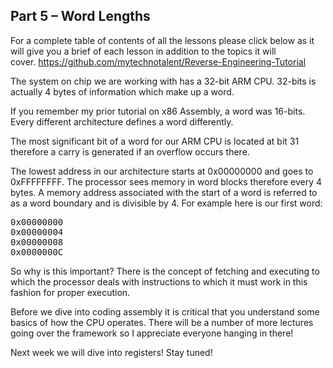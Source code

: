 ## Part 5 – Word Lengths

For a complete table of contents of all the lessons please click below as it will give you a brief of each lesson in addition to the topics it will cover.&nbsp;https://github.com/mytechnotalent/Reverse-Engineering-Tutorial

The system on chip we are working with has a 32-bit ARM CPU. 32-bits is actually 4 bytes of information which make up a word.

If you remember my prior tutorial on x86 Assembly, a word was 16-bits. Every different architecture defines a word differently.

The most significant bit of a word for our ARM CPU is located at bit 31 therefore a carry is generated if an overflow occurs there.

The lowest address in our architecture starts at 0x00000000 and goes to 0xFFFFFFFF. The processor sees memory in word blocks therefore every 4 bytes. A memory address associated with the start of a word is referred to as a word boundary and is divisible by 4. For example here is our first word:

<pre spellcheck="false">0x00000000
0x00000004
0x00000008
0x0000000C
</pre>

So why is this important? There is the concept of fetching and executing to which the processor deals with instructions to which it must work in this fashion for proper execution.

Before we dive into coding assembly it is critical that you understand some basics of how the CPU operates. There will be a number of more lectures going over the framework so I appreciate everyone hanging in there!

Next week we will dive into registers! Stay tuned!